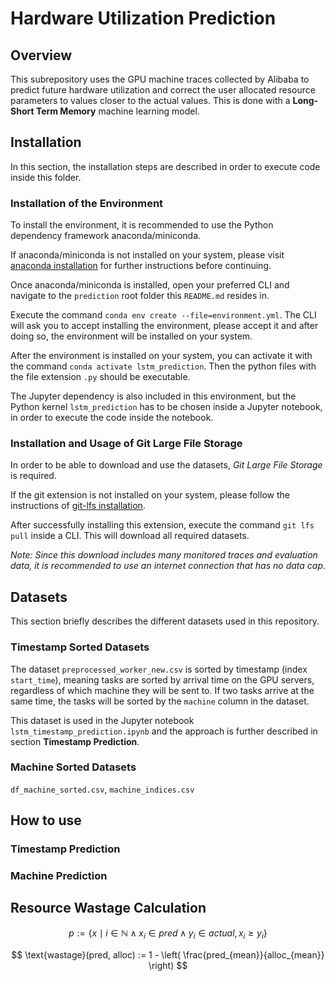 # Hardware Utilization Prediction

## Overview

This subrepository uses the GPU machine traces collected by Alibaba to predict future hardware utilization and correct the user allocated resource parameters to values closer to the actual values. This is done with a **Long-Short Term Memory** machine learning model.

## Installation

In this section, the installation steps are described in order to execute code inside this folder.

### Installation of the Environment

To install the environment, it is recommended to use the Python dependency framework anaconda/miniconda.

If anaconda/miniconda is not installed on your system, please visit [anaconda installation](https://docs.anaconda.com/anaconda/install/index.html) for further instructions before continuing.

Once anaconda/miniconda is installed, open your preferred CLI and navigate to the `prediction` root folder this `README.md` resides in.

Execute the command `conda env create --file=environment.yml`. The CLI will ask you to accept installing the environment, please accept it and after doing so, the environment will be installed on your system.

After the environment is installed on your system, you can activate it with the command `conda activate lstm_prediction`. Then the python files with the file extension `.py` should be executable.

The Jupyter dependency is also included in this environment, but the Python kernel `lstm_prediction` has to be chosen inside a Jupyter notebook, in order to execute the code inside the notebook.

### Installation and Usage of Git Large File Storage

In order to be able to download and use the datasets, *Git Large File Storage* is required.

If the git extension is not installed on your system, please follow the instructions of [git-lfs installation](https://git-lfs.github.com/).

After successfully installing this extension, execute the command `git lfs pull` inside a CLI. This will download all required datasets.

*Note: Since this download includes many monitored traces and evaluation data, it is recommended to use an internet connection that has no data cap*.

## Datasets

This section briefly describes the different datasets used in this repository.

### Timestamp Sorted Datasets

The dataset `preprocessed_worker_new.csv` is sorted by timestamp (index `start_time`), meaning tasks are sorted by arrival time on the GPU servers, regardless of which machine they will be sent to. If two tasks arrive at the same time, the tasks will be sorted by the `machine` column in the dataset.

This dataset is used in the Jupyter notebook `lstm_timestamp_prediction.ipynb` and the approach is further described in section **Timestamp Prediction**.

### Machine Sorted Datasets

`df_machine_sorted.csv`, `machine_indices.csv`

## How to use

### Timestamp Prediction

### Machine Prediction


## Resource Wastage Calculation

$$
p := \{ x \mid i \in \mathbb{N} \land x_i \in pred \land y_i \in actual, x_i \geq y_i \}
$$

$$
\text{wastage}(pred, alloc) := 1 - \left( \frac{pred_{mean}}{alloc_{mean}} \right)
$$
